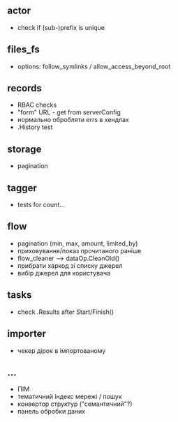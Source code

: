 ## actor

* check if (sub-)prefix is unique 


## files_fs

* options: follow_symlinks / allow_access_beyond_root 


## records

* RBAC checks
* "form" URL - get from serverConfig
* нормально обробляти errs в хендлах
* .History test

## storage

* pagination


## tagger

* tests for count...


## flow

* pagination (min, max, amount, limited_by)
* приховування/показ прочитаного раніше
* flow_cleaner --> dataOp.CleanOld()
* прибрати харкод зі списку джерел
* вибір джерел для користувача


## tasks

* check .Results after Start/Finish()



## importer

* чекер дірок в імпортованому


## ...

* ПІМ
* тематичний індекс мережі / пошук
* конвертор структур ("семантичний"?)
* панель обробки даних
